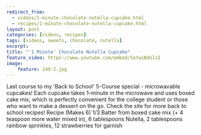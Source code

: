 ---redirect_from:   - videos/1-minute-chocolate-nutella-cupcake.html  - recipes/1-minute-chocolate-nutella-cupcake.html
layout: post
categories: [videos, recipes]
tags: [videos, sweets, chocolate, nutella]
excerpt: 
title: "'1 Minute' Chocolate Nutella Cupcake"
feature_video: https://www.youtube.com/embed/5aYwiB4GlsI
image:
    feature: 149-2.jpg
---

Last course to my 'Back to School' 5-Course special - microwavable cupcakes! Each cupcake takes 1-minute in the microwave and uses boxed cake mix, which is perfectly convenient for the college student or those who want to make a dessert on the go. Check the site for more back to school recipes! Recipe (Makes 6) 1/3 Batter from boxed cake mix (+ 4 teaspoon more water mixed in), 6 tablespoons Nutella, 2 tablespoons rainbow sprinkles, 12 strawberries for garnish
